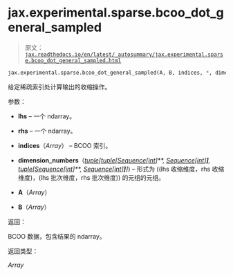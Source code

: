 # jax.experimental.sparse.bcoo_dot_general_sampled

> 原文：[`jax.readthedocs.io/en/latest/_autosummary/jax.experimental.sparse.bcoo_dot_general_sampled.html`](https://jax.readthedocs.io/en/latest/_autosummary/jax.experimental.sparse.bcoo_dot_general_sampled.html)

```py
jax.experimental.sparse.bcoo_dot_general_sampled(A, B, indices, *, dimension_numbers)
```

给定稀疏索引处计算输出的收缩操作。

参数：

+   **lhs** – 一个 ndarray。

+   **rhs** – 一个 ndarray。

+   **indices**（*Array*） – BCOO 索引。

+   **dimension_numbers**（[*tuple*](https://docs.python.org/3/library/stdtypes.html#tuple "(in Python v3.12)")*[*[*tuple*](https://docs.python.org/3/library/stdtypes.html#tuple "(in Python v3.12)")*[*[*Sequence*](https://docs.python.org/3/library/collections.abc.html#collections.abc.Sequence "(in Python v3.12)")*[*[*int*](https://docs.python.org/3/library/functions.html#int "(in Python v3.12)")*]**,* [*Sequence*](https://docs.python.org/3/library/collections.abc.html#collections.abc.Sequence "(in Python v3.12)")*[*[*int*](https://docs.python.org/3/library/functions.html#int "(in Python v3.12)")*]**]**,* [*tuple*](https://docs.python.org/3/library/stdtypes.html#tuple "(in Python v3.12)")*[*[*Sequence*](https://docs.python.org/3/library/collections.abc.html#collections.abc.Sequence "(in Python v3.12)")*[*[*int*](https://docs.python.org/3/library/functions.html#int "(in Python v3.12)")*]**,* [*Sequence*](https://docs.python.org/3/library/collections.abc.html#collections.abc.Sequence "(in Python v3.12)")*[*[*int*](https://docs.python.org/3/library/functions.html#int "(in Python v3.12)")*]**]**]*) – 形式为 ((lhs 收缩维度，rhs 收缩维度)，(lhs 批次维度，rhs 批次维度)) 的元组的元组。

+   **A**（*Array*）

+   **B**（*Array*）

返回：

BCOO 数据，包含结果的 ndarray。

返回类型：

*Array*
